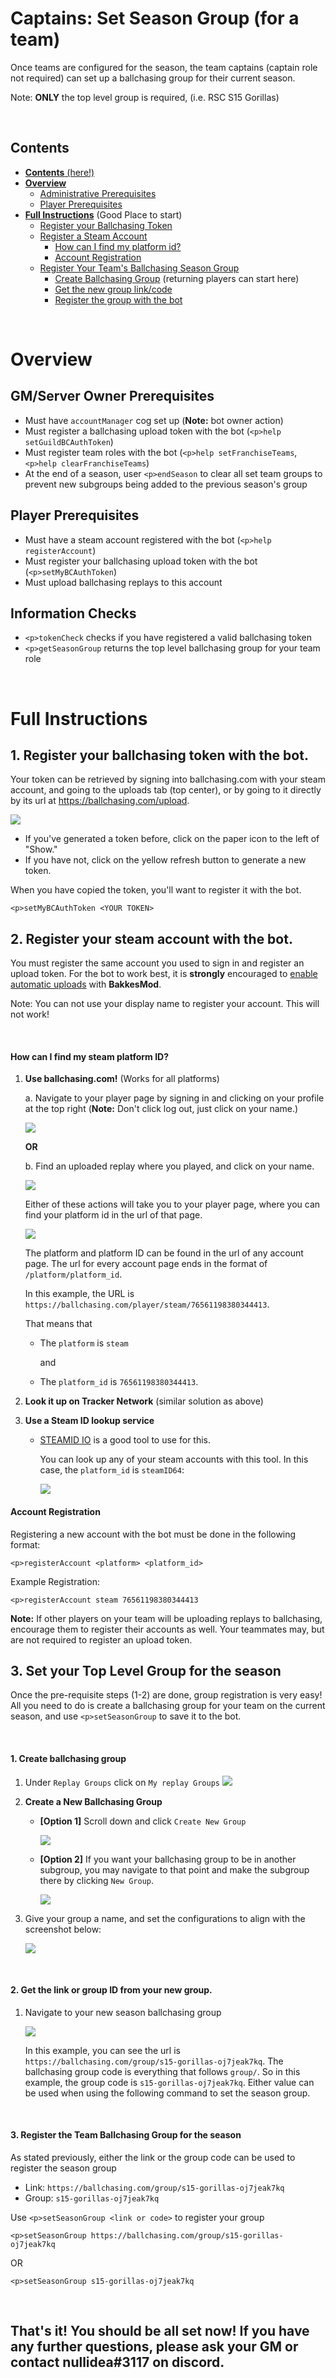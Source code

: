 # Captains: Set Season Group (for a team)

Once teams are configured for the season, the team captains (captain role not required) can set up a ballchasing group for their current season.

Note: **ONLY** the top level group is required, (i.e. RSC S15 Gorillas)

<br>

## Contents
- [**Contents** (here!)](#contents)
- [**Overview**](#overview)
    - [Administrative Prerequisites](#gmserver-owner-prerequisites)
    - [Player Prerequisites](#player-prerequisites)
- [**Full Instructions**](#full-instructions) (Good Place to start)
    - [Register your Ballchasing Token](#1-register-your-ballchasing-token-with-the-bot)
    - [Register a Steam Account](#2-register-your-steam-account-with-the-bot)
        - [How can I find my platform id?](#how-can-i-find-my-steam-platform-id)
        - [Account Registration](#account-registration)
    - [Register Your Team's Ballchasing Season Group](#3-set-your-top-level-group-for-the-season)
        - [Create Ballchasing Group](#1-create-ballchasing-group) (returning players can start here)
        - [Get the new group link/code](#2-get-the-link-or-group-id-from-your-new-group)
        - [Register the group with the bot](#3-register-the-team-ballchasing-group-for-the-season)


<br>

# Overview

## GM/Server Owner Prerequisites
- Must have `accountManager` cog set up (**Note:** bot owner action)
- Must register a ballchasing upload token with the bot (`<p>help setGuildBCAuthToken`)
- Must register team roles with the bot (`<p>help setFranchiseTeams`, `<p>help clearFranchiseTeams`)
- At the end of a season, user `<p>endSeason` to clear all set team groups to prevent new subgroups being added to the previous season's group

## Player Prerequisites
- Must have a steam account registered with the bot (`<p>help registerAccount`)
- Must register your ballchasing upload token with the bot (`<p>setMyBCAuthToken`)
- Must upload ballchasing replays to this account

## Information Checks
- `<p>tokenCheck` checks if you have registered a valid ballchasing token
- `<p>getSeasonGroup` returns the top level ballchasing group for your team role

<br>

# Full Instructions

## 1. Register your ballchasing token with the bot.

Your token can be retrieved by signing into ballchasing.com with your steam account, and going to the uploads tab (top center), or by going to it directly by its url at https://ballchasing.com/upload.

![](https://media.discordapp.net/attachments/741758967260250213/1019695110826504242/unknown.png?width=2251&height=553)

- If you've generated a token before, click on the paper icon to the left of "Show."
- If you have not, click on the yellow refresh button to generate a new token.

When you have copied the token, you'll want to register it with the bot.

```
<p>setMyBCAuthToken <YOUR TOKEN>
```

## 2. Register your steam account with the bot.
You must register the same account you used to sign in and register an upload token. For the bot to work best, it is **strongly** encouraged to [enable automatic uploads](https://ballchasing.com/doc/faq#upload) with **BakkesMod**. 

Note: You can not use your display name to register your account. This will not work!

<br>

#### **How can I find my steam platform ID?**

1. **Use ballchasing.com!** (Works for all platforms)

    a. Navigate to your player page by signing in and clicking on your profile at the top right (**Note:** Don't click log out, just click on your name.)

    ![](https://media.discordapp.net/attachments/741758967260250213/1019711228999893043/unknown.png?width=2251&height=358)

    **OR**
    
    b. Find an uploaded replay where you played, and click on your name.

    ![](https://cdn.discordapp.com/attachments/741758967260250213/1019710941216129144/unknown.png)
    
    Either of these actions will take you to your player page, where you can find your platform id in the url of that page.

    ![](https://media.discordapp.net/attachments/741758967260250213/1019713823101435965/unknown.png?width=2251&height=581)

    The platform and platform ID can be found in the url of any account page. The url for every account page ends in the format of `/platform/platform_id`.
    
    In this example, the URL is `https://ballchasing.com/player/steam/76561198380344413`.

    That means that
    - The `platform` is `steam`
    
      and

    - The `platform_id` is `76561198380344413`.

1. **Look it up on Tracker Network** (similar solution as above)
1. **Use a Steam ID lookup service**

    - [STEAMID IO](https://steamid.io/) is a good tool to use for this.

      You can look up any of your steam accounts with this tool. In this case, the `platform_id` is `steamID64`:

      ![](https://cdn.discordapp.com/attachments/741758967260250213/1019715204222832701/unknown.png)


#### **Account Registration**

Registering a new account with the bot must be done in the following format:
      
    <p>registerAccount <platform> <platform_id>

Example Registration:

    <p>registerAccount steam 76561198380344413

**Note:** If other players on your team will be uploading replays to ballchasing, encourage them to register their accounts as well. Your teammates may, but are not required to register an upload token.

## 3. Set your Top Level Group for the season

Once the pre-requisite steps (1-2) are done, group registration is very easy! All you need to do is create a ballchasing group for your team on the current season, and use `<p>setSeasonGroup` to save it to the bot.

<br>

#### **1. Create ballchasing group**

1. Under `Replay Groups` click on `My replay Groups`
![](https://cdn.discordapp.com/attachments/741758967260250213/1019698623174422628/unknown.png)

1. **Create a New Ballchasing Group**

    - **[Option 1]** Scroll down and click `Create New Group`
      
      ![](https://cdn.discordapp.com/attachments/741758967260250213/1019699256958918708/unknown.png)

    - **[Option 2]** If you want your ballchasing group to be in another subgroup, you may navigate to that point and make the subgroup there by clicking `New Group`.
    
        ![](https://media.discordapp.net/attachments/741758967260250213/1019700329207574729/unknown.png)

1. Give your group a name, and set the configurations to align with the screenshot below:

    ![](https://cdn.discordapp.com/attachments/741758967260250213/1019699889791316118/unknown.png)

<br>

#### **2. Get the link or group ID from your new group.**

1. Navigate to your new season ballchasing group

    ![](https://cdn.discordapp.com/attachments/741758967260250213/1019701372314198067/unknown.png)

    In this example, you can see the url is `https://ballchasing.com/group/s15-gorillas-oj7jeak7kq`. The ballchasing group code is everything that follows `group/`. So in this example, the group code is `s15-gorillas-oj7jeak7kq`. Either value can be used when using the following command to set the season group.

<br>

#### **3. Register the Team Ballchasing Group for the season**

As stated previously, either the link or the group code can be used to register the season group

- Link: `https://ballchasing.com/group/s15-gorillas-oj7jeak7kq`
- Group: `s15-gorillas-oj7jeak7kq`

Use `<p>setSeasonGroup <link or code>` to register your group

```
<p>setSeasonGroup https://ballchasing.com/group/s15-gorillas-oj7jeak7kq
```
OR
```
<p>setSeasonGroup s15-gorillas-oj7jeak7kq
```

<br>

## That's it! You should be all set now! If you have any further questions, please ask your GM or contact nullidea#3117 on discord.

